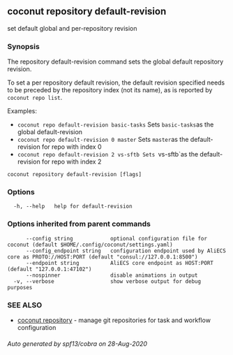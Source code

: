 ## coconut repository default-revision

set default global and per-repository revision

### Synopsis

The repository default-revision command sets the global default repository revision.

To set a per repository default revision, the default revision specified needs to be preceded by the repository index (not its name), as is reported by `coconut repo list`.

Examples:
* `coconut repo default-revision basic-tasks` Sets `basic-tasks`as the global default-revision
* `coconut repo default-revision 0 master` Sets `master`as the default-revision for repo with index 0
* `coconut repo default-revision 2 vs-sftb Sets `vs-sftb`as the default-revision for repo with index 2

```
coconut repository default-revision [flags]
```

### Options

```
  -h, --help   help for default-revision
```

### Options inherited from parent commands

```
      --config string            optional configuration file for coconut (default $HOME/.config/coconut/settings.yaml)
      --config_endpoint string   configuration endpoint used by AliECS core as PROTO://HOST:PORT (default "consul://127.0.0.1:8500")
      --endpoint string          AliECS core endpoint as HOST:PORT (default "127.0.0.1:47102")
      --nospinner                disable animations in output
  -v, --verbose                  show verbose output for debug purposes
```

### SEE ALSO

* [coconut repository](coconut_repository.md)	 - manage git repositories for task and workflow configuration

###### Auto generated by spf13/cobra on 28-Aug-2020
